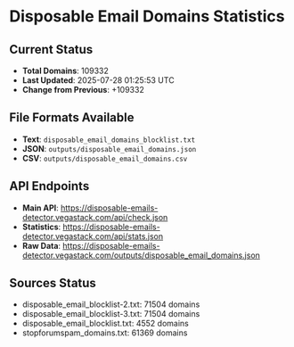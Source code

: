 # Disposable Email Domains Statistics

## Current Status
- **Total Domains**: 109332
- **Last Updated**: 2025-07-28 01:25:53 UTC
- **Change from Previous**: +109332

## File Formats Available
- **Text**: `disposable_email_domains_blocklist.txt`
- **JSON**: `outputs/disposable_email_domains.json`
- **CSV**: `outputs/disposable_email_domains.csv`

## API Endpoints
- **Main API**: https://disposable-emails-detector.vegastack.com/api/check.json
- **Statistics**: https://disposable-emails-detector.vegastack.com/api/stats.json
- **Raw Data**: https://disposable-emails-detector.vegastack.com/outputs/disposable_email_domains.json

## Sources Status
- disposable_email_blocklist-2.txt: 71504 domains
- disposable_email_blocklist-3.txt: 71504 domains
- disposable_email_blocklist.txt: 4552 domains
- stopforumspam_domains.txt: 61369 domains

